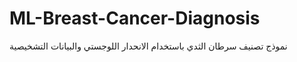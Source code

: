 # ML-Breast-Cancer-Diagnosis
نموذج تصنيف سرطان الثدي باستخدام الانحدار اللوجستي والبيانات  التشخيصية
